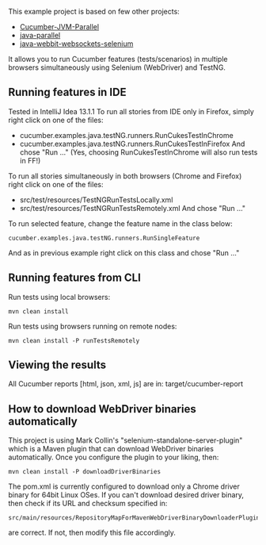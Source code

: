 This example project is based on few other projects:
* [Cucumber-JVM-Parallel](https://github.com/tristanmccarthy/Cucumber-JVM-Parallel)
* [java-parallel](https://github.com/cucumber/cucumber-jvm/tree/java-parallel-example/examples/java-parallel)
* [java-webbit-websockets-selenium](https://github.com/cucumber/cucumber-jvm/tree/java-parallel-example/examples/java-webbit-websockets-selenium)

It allows you to run Cucumber features (tests/scenarios) in multiple browsers simultaneously using Selenium (WebDriver) and TestNG.


## Running features in IDE
Tested in IntelliJ Idea 13.1.1
To run all stories from IDE only in Firefox, simply right click on one of the files:
* cucumber.examples.java.testNG.runners.RunCukesTestInChrome
* cucumber.examples.java.testNG.runners.RunCukesTestInFirefox
And chose "Run ..."
(Yes, choosing RunCukesTestInChrome will also run tests in FF!)

To run all stories simultaneously in both browsers (Chrome and Firefox) right click on one of the files:
* src/test/resources/TestNGRunTestsLocally.xml
* src/test/resources/TestNGRunTestsRemotely.xml
And chose "Run ..."

To run selected feature, change the feature name in the class below:

    cucumber.examples.java.testNG.runners.RunSingleFeature

And as in previous example right click on this class and chose "Run ..."


## Running features from CLI
Run tests using local browsers:

    mvn clean install

Run tests using browsers running on remote nodes:

    mvn clean install -P runTestsRemotely


## Viewing the results
All Cucumber reports [html, json, xml, js] are in: target/cucumber-report


## How to download WebDriver binaries automatically
This project is using Mark Collin's "selenium-standalone-server-plugin" which is a Maven plugin that can download
WebDriver binaries automatically.
Once you configure the plugin to your liking, then:

    mvn clean install -P downloadDriverBinaries

The pom.xml is currently configured to download only a Chrome driver binary for 64bit Linux OSes.
If you can't download desired driver binary, then check if its URL and checksum specified in:

    src/main/resources/RepositoryMapForMavenWebDriverBinaryDownloaderPlugin.xml

are correct. If not, then modify this file accordingly.